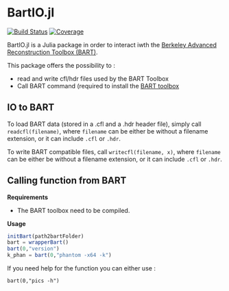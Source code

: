 # BartIO.jl

[![Build Status](https://github.com/aTrotier/BartIO.jl/actions/workflows/CI.yml/badge.svg?branch=master)](https://github.com/aTrotier/BartIO.jl/actions/workflows/CI.yml?query=branch%3Amaster)
[![Coverage](https://codecov.io/gh/aTrotier/BartIO.jl/branch/master/graph/badge.svg)](https://codecov.io/gh/aTrotier/BartIO.jl)

BartIO.jl is a Julia package in order to interact iwth the [Berkeley Advanced Reconstruction Toolbox (BART)](https://mrirecon.github.io/bart/). 

This package offers the possibility to :
- read and write cfl/hdr files used by the BART Toolbox
- Call BART command (required to install the [BART toolbox](https://github.com/mrirecon/bart)

## IO to BART
To load BART data (stored in a .cfl and a .hdr header file), simply call `readcfl(filename)`, where `filename` can be either be without a filename extension, or it can include `.cfl` or `.hdr`. 

To write BART compatible files, call  `writecfl(filename, x)`, where `filename` can be either be without a filename extension, or it can include `.cfl` or `.hdr`. 

## Calling function from BART

**Requirements**
 - The BART toolbox need to be compiled.

**Usage**
```julia
initBart(path2bartFolder)
bart = wrapperBart()
bart(0,"version")
k_phan = bart(0,"phantom -x64 -k")
```

If you need help for the function you can either use :
```
bart(0,"pics -h")
```